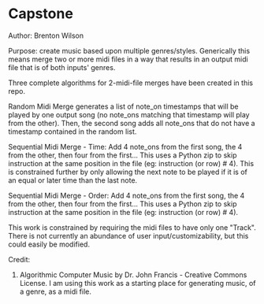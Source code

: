 # Capstone

Author: Brenton Wilson

Purpose: create music based upon multiple genres/styles. Generically this means merge two or more midi files 
in a way that results in an output midi file that is of both inputs' genres.

Three complete algorithms for 2-midi-file merges have been created in this repo. 

Random Midi Merge generates a list of note_on timestamps that will be played by one output song (no note_ons matching that timestamp will play from the other). Then, the second song adds all note_ons that do not have a timestamp contained in the random list.

Sequential Midi Merge - Time: Add 4 note_ons from the first song, the 4 from the other, then four from the first... This uses a Python zip to skip instruction at the same position in the file (eg: instruction (or row) # 4). This is constrained further by only allowing the next note to be played if it is of an equal or later time than the last note.

Sequential Midi Merge - Order: Add 4 note_ons from the first song, the 4 from the other, then four from the first... This uses a Python zip to skip instruction at the same position in the file (eg: instruction (or row) # 4).

This work is constrained by requiring the midi files to have only one "Track". There is not currently an abundance of user input/customizability, but this could easily be modified.

Credit: 
1) Algorithmic Computer Music by Dr. John Francis - Creative Commons License.
	I am using this work as a starting place for generating music, of a genre, as a midi file.
